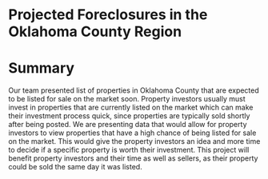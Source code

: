 # Projected Foreclosures in the Oklahoma County Region
# Summary
  Our team presented list of properties in Oklahoma County that are expected to be listed for sale on the market soon. Property investors usually must invest in properties that are currently listed on the market which can make their investment process quick, since properties are typically sold shortly after being posted. We are presenting data that would allow for property investors to view properties that have a high chance of being listed for sale on the market. This would give the property investors an idea and more time to decide if a specific property is worth their investment. This project will benefit property investors and their time as well as sellers, as their property could be sold the same day it was listed. 
